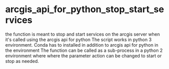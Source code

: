 # arcgis_api_for_python_stop_start_services
the function is meant to stop and start services on the arcgis server when it's called using the arcgis api for python
The script works in python 3 environment. 
Conda has to installed in addition to arcgis api for python in the environment
The function can be called as a sub-process in a python 2 environment where where the parameter action can be changed to start or stop as needed.

